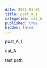 ```yaml
---
date: 2021-01-01
title: post_A_1
categories: cat_A
published: true
hidden: false
---
```


post_A_1

cat_A

test path
